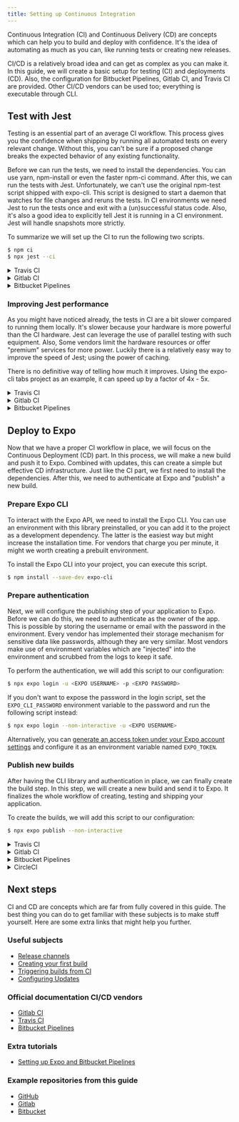 ```yaml
---
title: Setting up Continuous Integration
---
```


Continuous Integration (CI) and Continuous Delivery (CD) are concepts which can help you to build and deploy with confidence.
It's the idea of automating as much as you can, like running tests or creating new releases.

CI/CD is a relatively broad idea and can get as complex as you can make it.
In this guide, we will create a basic setup for testing (CI) and deployments (CD).
Also, the configuration for Bitbucket Pipelines, Gitlab CI, and Travis CI are provided.
Other CI/CD vendors can be used too; everything is executable through CLI.

## Test with Jest

Testing is an essential part of an average CI workflow.
This process gives you the confidence when shipping by running all automated tests on every relevant change.
Without this, you can't be sure if a proposed change breaks the expected behavior of any existing functionality.

Before we can run the tests, we need to install the dependencies. You can use yarn, npm-install or even the faster npm-ci command.
After this, we can run the tests with Jest. Unfortunately, we can't use the original npm-test script shipped with expo-cli.
This script is designed to start a daemon that watches for file changes and reruns the tests.
In CI environments we need Jest to run the tests once and exit with a (un)successful status code.
Also, it's also a good idea to explicitly tell Jest it is running in a CI environment.
Jest will handle snapshots more strictly.

To summarize we will set up the CI to run the following two scripts.

```sh
$ npm ci
$ npx jest --ci
```

<details><summary>Travis CI</summary>
<p>

```yaml
---
language: node_js
node_js:
  - node
  - lts/*
cache:
  directories:
    - ~/.npm
before_script:
  - npm install -g npm@latest
script:
  - npm ci
  - npx jest --ci
```

> Put this into `.travis.yml` in the root of your repository.

<a href="https://travis-ci.com/byCedric/expo-guide-ci/builds/79027881" target="_blank">See it in action</a>

</p>
</details>

<details><summary>Gitlab CI</summary>
<p>

```yaml
---
image: node:alpine
cache:
  key: ${CI_COMMIT_REF_SLUG}
  paths:
    - ~/.npm
stages:
  - test
before_script:
  - npm ci
jest-tests:
  stage: test
  script:
    - npx jest --ci
```

> Put this into `.gitlab-ci.yml` in the root of your repository.

<a href="https://gitlab.com/byCedric/expo-guide-ci/pipelines/25800111" target="_blank">See it in action</a>

</p>
</details>

<details><summary>Bitbucket Pipelines</summary>
<p>

```yaml
---
image: node:alpine
definitions:
  caches:
    npm: ~/.npm
pipelines:
  default:
    - step:
        name: Test with Jest
        caches:
          - npm
        script:
          - npm ci
          - npx jest --ci
```

> Put this into `bitbucket-pipelines.yml` in the root of your repository.

<a href="https://bitbucket.org/byCedric/expo-guide-ci/addon/pipelines/home#!/results/2" target="_blank">See it in action</a>

</p>
</details>

### Improving Jest performance

As you might have noticed already, the tests in CI are a bit slower compared to running them locally.
It's slower because your hardware is more powerful than the CI hardware.
Jest can leverage the use of parallel testing with such equipment.
Also, Some vendors limit the hardware resources or offer "premium" services for more power.
Luckily there is a relatively easy way to improve the speed of Jest; using the power of caching.

There is no definitive way of telling how much it improves.
Using the expo-cli tabs project as an example, it can speed up by a factor of 4x - 5x.

<details><summary>Travis CI</summary>
<p>

```yaml
---
language: node_js
node_js:
  - node
  - lts/*
cache:
  directories:
    - ~/.npm
    - .jest
before_script:
  - npm install -g npm@latest
script:
  - npm ci
  - npx jest --ci
```

> Put this into `.travis.yml` in the root of your repository.

<a href="https://travis-ci.com/byCedric/expo-guide-ci/builds/79027970" target="_blank">See it in action</a>

</p>
</details>

<details><summary>Gitlab CI</summary>
<p>

```yaml
---
image: node:alpine
cache:
  key: ${CI_COMMIT_REF_SLUG}
  paths:
    - ~/.npm
    - .jest
stages:
  - test
before_script:
  - npm ci
jest-tests:
  stage: test
  script:
    - npx jest --ci
```

> Put this into `.gitlab-ci.yml` in the root of your repository.

<a href="https://gitlab.com/byCedric/expo-guide-ci/pipelines/25800165" target="_blank">See it in action</a>

</p>
</details>

<details><summary>Bitbucket Pipelines</summary>
<p>

```yaml
---
image: node:alpine
definitions:
  caches:
    npm: ~/.npm
    jest: .jest
pipelines:
  default:
    - step:
        name: Test with Jest
        caches:
          - npm
          - jest
        script:
          - npm ci
          - npx jest --ci
```

> Put this into `bitbucket-pipelines.yml` in the root of your repository.

<a href="https://bitbucket.org/byCedric/expo-guide-ci/addon/pipelines/home#!/results/3" target="_blank">See it in action</a>

</p>
</details>

## Deploy to Expo

Now that we have a proper CI workflow in place, we will focus on the Continuous Deployment (CD) part.
In this process, we will make a new build and push it to Expo.
Combined with updates, this can create a simple but effective CD infrastructure.
Just like the CI part, we first need to install the dependencies.
After this, we need to authenticate at Expo and "publish" a new build.

### Prepare Expo CLI

To interact with the Expo API, we need to install the Expo CLI.
You can use an environment with this library preinstalled, or you can add it to the project as a development dependency.
The latter is the easiest way but might increase the installation time.
For vendors that charge you per minute, it might we worth creating a prebuilt environment.

To install the Expo CLI into your project, you can execute this script.

```sh
$ npm install --save-dev expo-cli
```

### Prepare authentication

Next, we will configure the publishing step of your application to Expo.
Before we can do this, we need to authenticate as the owner of the app.
This is possible by storing the username or email with the password in the environment.
Every vendor has implemented their storage mechanism for sensitive data like passwords, although they are very similar.
Most vendors make use of environment variables which are "injected" into the environment and scrubbed from the logs to keep it safe.

To perform the authentication, we will add this script to our configuration:

```sh
$ npx expo login -u <EXPO USERNAME> -p <EXPO PASSWORD>
```

If you don't want to expose the password in the login script, set the `EXPO_CLI_PASSWORD` environment variable to the password and run the following script instead:

```sh
$ npx expo login --non-interactive -u <EXPO USERNAME>
```

Alternatively, you can [generate an access token under your Expo account settings](/accounts/programmatic-access.md) and configure it as an environment variable named `EXPO_TOKEN`.

### Publish new builds

After having the CLI library and authentication in place, we can finally create the build step.
In this step, we will create a new build and send it to Expo.
It finalizes the whole workflow of creating, testing and shipping your application.

To create the builds, we will add this script to our configuration:

```sh
$ npx expo publish --non-interactive
```

<details><summary>Travis CI</summary>
<p>

```yaml
---
language: node_js
node_js:
  - node
  - lts/*
cache:
  directories:
    - ~/.npm
    - .jest
before_script:
  - npm install -g npm@latest
script:
  - npm ci
  - npx jest --ci
jobs:
  include:
    - stage: deploy
      node_js: lts/*
      script:
        - npm ci
        - npx expo login -u $EXPO_USERNAME -p $EXPO_PASSWORD
        - npx expo publish --non-interactive
```

> Put this into `.travis.yml` in the root of your repository.

<a href="https://travis-ci.com/byCedric/expo-guide-ci/builds/79032797" target="_blank">See it in action</a>

</p>
</details>

<details><summary>Gitlab CI</summary>
<p>

```yaml
---
image: node:alpine
cache:
  key: ${CI_COMMIT_REF_SLUG}
  paths:
    - ~/.npm
    - .jest
stages:
  - test
  - deploy
before_script:
  - npm ci
jest-tests:
  stage: test
  script:
    - npx jest --ci
expo-deployments:
  stage: deploy
  script:
    - apk add --no-cache bash
    - npx expo login -u $EXPO_USERNAME -p $EXPO_PASSWORD
    - npx expo publish --non-interactive
```

> Put this into `.gitlab-ci.yml` in the root of your repository.

<a href="https://gitlab.com/byCedric/expo-guide-ci/pipelines/25806602" target="_blank">See it in action</a>

</p>
</details>

<details><summary>Bitbucket Pipelines</summary>
<p>

```yaml
---
image: node:alpine
definitions:
  caches:
    npm: ~/.npm
    jest: .jest
pipelines:
  default:
    - step:
        name: Test with Jest
        caches:
          - npm
          - jest
        script:
          - npm ci
          - npx jest --ci
    - step:
        name: Deploy to Expo
        deployment: test
        caches:
          - npm
        script:
          - apk add --no-cache bash
          - npm ci
          - npx expo login -u $EXPO_USERNAME -p $EXPO_PASSWORD
          - npx expo publish --non-interactive
```

> Put this into `bitbucket-pipelines.yml` in the root of your repository.

<a href="https://bitbucket.org/byCedric/expo-guide-ci/addon/pipelines/home#!/results/11" target="_blank">See it in action</a>

</p>
</details>

<details><summary>CircleCI</summary>
<p>

```yaml
---
version: 2
publish: &publish
  working_directory: ~/my-app
  docker:
    - image: circleci/node:10.4.1
  steps:
    - checkout

    - run:
        name: Installing dependencies
        command: npm ci

    - run:
        name: Login into Expo
        command: npx expo-cli login -u $EXPO_USERNAME -p $EXPO_PASSWORD

    - run:
        name: Publish to Expo
        command: npx expo-cli publish --non-interactive --max-workers 1 --release-channel $EXPO_RELEASE_CHANNEL

jobs:
  publish_to_expo_dev:
    environment:
      EXPO_RELEASE_CHANNEL: dev
    <<: *publish

  publish_to_expo_prod:
    environment:
      EXPO_RELEASE_CHANNEL: default
    <<: *publish

workflows:
  version: 2
  my_app:
    jobs:
      - publish_to_expo_dev:
          filters:
            branches:
              only: development
      - publish_to_expo_prod:
          filters:
            branches:
              only: master
```

> Put this into `.circleci/config.yml` in the root of your repository.

</p>
</details>

## Next steps

CI and CD are concepts which are far from fully covered in this guide.
The best thing you can do to get familiar with these subjects is to make stuff yourself.
Here are some extra links that might help you further.

### Useful subjects

- [Release channels](../distribution/release-channels.md)
- [Creating your first build](/build/setup.md)
- [Triggering builds from CI](/build/building-on-ci.md)
- [Configuring Updates](configuring-updates.md)

### Official documentation CI/CD vendors

- [Gitlab CI](https://docs.gitlab.com/ce/ci/)
- [Travis CI](https://docs.travis-ci.com/)
- [Bitbucket Pipelines](https://confluence.atlassian.com/bitbucket/build-test-and-deploy-with-pipelines-792496469.html)

### Extra tutorials

- [Setting up Expo and Bitbucket Pipelines](https://blog.expo.dev/setting-up-expo-and-bitbucket-pipelines-8995ef036a18)

### Example repositories from this guide

- [GitHub](https://github.com/bycedric/expo-guide-ci)
- [Gitlab](https://gitlab.com/byCedric/expo-guide-ci)
- [Bitbucket](https://bitbucket.org/byCedric/expo-guide-ci)
